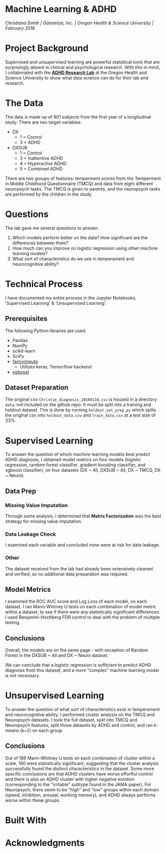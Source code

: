 # Machine Learning & ADHD

_Christiana Smith | Galvanize, Inc. | Oregon Health & Science University | February 2018_

# Project Background
Supervised and unsupervised learning are powerful statistical tools that are surprisingly absent in clinical and psychological research. With this in mind, I collaborated with the **[ADHD Research Lab](ohsu.edu/adhdrs)** at the Oregon Health and Science University to show what data science can do for their lab and research.

# The Data
The data is made up of 901 subjects from the first year of a longitudinal study. There are two target variables:
 * DX
	 * 1 = Control
	 * 3 = ADHD
 * DXSUB
	 * 1 = Control
	 * 3 = Inattentive ADHD
	 * 4 = Hyperactive ADHD
	 * 5 = Combined ADHD

There are two groups of features: temperment scores from the Temperment in Middle Childhood Questionnaire (TMCQ) and data from eight different neuropsych tasks. The TMCQ is given to parents, and the neuropsych tasks are performed by the children in the study.

# Questions
The lab gave me several questions to answer.
1. Which models perform better on the data? How significant are the differences between them?
1. How much can you improve on logistic regression using other machine learning models?
1. What sort of characteristics do we see in temperament and neurocognitive ability?

# Technical Process
I have documented my entire process in the Jupyter Notebooks, 'Supervised Learning' & 'Unsupervised Learning'.

## Prerequisites
The following Python libraries are used:
 * Pandas
 * NumPy
 * scikit-learn
 * SciPy
 * [fancyimpute](https://pypi.python.org/pypi/fancyimpute)
   * Utilizes keras, Tensorflow backend
 * [xgboost](https://github.com/dmlc/xgboost)

## Dataset Preparation
The original csv `Christie_diagnosis_20180118.csv` is housed in a directory `data`, not included on the github repo. It must be split into a training and holdout dataset. This is done by running `holdout_set_prep.py` which splits the original csv into `holdout_data.csv` and `train_data.csv` at a test size of 33%.

# Supervised Learning

To answer the question of which machine learning models best predict ADHD diagnosis, I obtained model metrics on four models (logistic regression, random forest classifier, gradient boosting classifier, and xgboost classifier), on four datasets (DX ~ All, DXSUB ~ All, DX ~ TMCQ, DX ~ Neuro).

## Data Prep
### Missing Value Imputation
Through some analysis, I determined that **Matrix Factorization** was the best strategy for missing value imputation.

### Data Leakage Check
I examined each variable and concluded none were at risk for data leakage.

### Other
The dataset received from the lab had already been extensively cleaned and verified, so no additional data preparation was required.

## Model Metrics
I examined the ROC AUC score and Log Loss of each model, on each dataset.
I ran Mann-Whitney U tests on each combination of model metric within a dataset, to see if there were any statistically significant differences. I used Benjamini-Hochberg FDR control to deal with the problem of multiple testing.



## Conclusions
Overall, the models are on the same page - with exception of Random Forest in the DXSUB ~ All and DX ~ Neuro dataset.

We can conclude that a logistic regression is sufficient to predict ADHD diagnosis from this dataset, and a more "complex" machine learning model is not necessary.

# Unsupervised Learning
To answer the question of what sort of characteristics exist in temperament and neurocognitive ability, I performed cluster analysis on the TMCQ and Neuropsych datasets. I took the full dataset, split into TMCQ and Neuropsych features, split those datasets by ADHD and control, and ran k-means (k=2) on each group.

## Conclusions
Out of 186 Mann-Whitney U tests on each combination of cluster within a scale, 160 were statistically significant, suggesting that the cluster analysis successfully found the distinct characteristics in the dataset. Some more specific conclusions are that ADHD clusters have worse effortful control and there is also an ADHD cluster with higher negative emotion (corresponding to the "irritable" subtype found in the JAMA paper). For Neuropsych, there seem to be "high" and "low" groups within each domain (speed, inhibition, arousal, working memory), and ADHD always performs worse within these groups.

# Built With

# Acknowledgments
